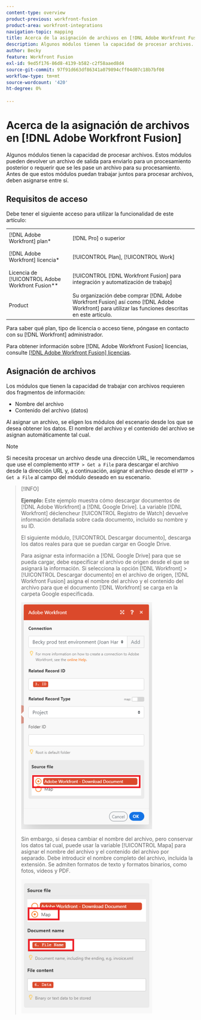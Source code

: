 ```yaml
---
content-type: overview
product-previous: workfront-fusion
product-area: workfront-integrations
navigation-topic: mapping
title: Acerca de la asignación de archivos en [!DNL Adobe Workfront Fusion]
description: Algunos módulos tienen la capacidad de procesar archivos. Estos módulos pueden devolver un archivo de salida para enviarlo para un procesamiento posterior o requerir que se les pase un archivo para su procesamiento. Antes de que estos módulos puedan trabajar juntos para procesar archivos, deben asignarse entre sí.
author: Becky
feature: Workfront Fusion
exl-id: 9ed5f176-86d8-4139-b582-c2f58aaed8d4
source-git-commit: 97f91d663df86341a079894cff04d07c18b7bf08
workflow-type: tm+mt
source-wordcount: '420'
ht-degree: 0%

---
```


# Acerca de la asignación de archivos en [!DNL Adobe Workfront Fusion]

Algunos módulos tienen la capacidad de procesar archivos. Estos módulos pueden devolver un archivo de salida para enviarlo para un procesamiento posterior o requerir que se les pase un archivo para su procesamiento. Antes de que estos módulos puedan trabajar juntos para procesar archivos, deben asignarse entre sí.

## Requisitos de acceso

Debe tener el siguiente acceso para utilizar la funcionalidad de este artículo:

<table style="table-layout:auto">
 <col> 
 <col> 
 <tbody> 
  <tr> 
    <td role="rowheader">[!DNL Adobe Workfront] plan*</td> 
   <td> <p>[!DNL Pro] o superior</p> </td> 
  </tr> 
  <tr data-mc-conditions=""> 
   <td role="rowheader">[!DNL Adobe Workfront] licencia*</td> 
   <td> <p>[!UICONTROL Plan], [!UICONTROL Work]</p> </td> 
  </tr> 
  <tr> 
   <td role="rowheader">Licencia de [!UICONTROL Adobe Workfront Fusion**</td> 
   <td> <p>[!UICONTROL [!DNL Workfront Fusion] para integración y automatización de trabajo] </p>  </td> 
  </tr> 
  <tr> 
   <td role="rowheader">Product</td> 
   <td>Su organización debe comprar [!DNL Adobe Workfront Fusion] así como [!DNL Adobe Workfront] para utilizar las funciones descritas en este artículo.</td> 
  </tr>  </tbody> 
</table>

Para saber qué plan, tipo de licencia o acceso tiene, póngase en contacto con su [!DNL Workfront] administrador.

Para obtener información sobre [!DNL Adobe Workfront Fusion] licencias, consulte [[!DNL Adobe Workfront Fusion] licencias](../../workfront-fusion/get-started/license-automation-vs-integration.md).

## Asignación de archivos

Los módulos que tienen la capacidad de trabajar con archivos requieren dos fragmentos de información:

* Nombre del archivo
* Contenido del archivo (datos)

Al asignar un archivo, se eligen los módulos del escenario desde los que se desea obtener los datos. El nombre del archivo y el contenido del archivo se asignan automáticamente tal cual.

>[!NOTE]
>
>Si necesita procesar un archivo desde una dirección URL, le recomendamos que use el complemento `HTTP > Get a File` para descargar el archivo desde la dirección URL y, a continuación, asignar el archivo desde el `HTTP > Get a File` al campo del módulo deseado en su escenario.

>[!INFO]
>
>**Ejemplo:** Este ejemplo muestra cómo descargar documentos de [!DNL Adobe Workfront] a [!DNL Google Drive]. La variable [!DNL Workfront] déclencheur [!UICONTROL Registro de Watch] devuelve información detallada sobre cada documento, incluido su nombre y su ID.
>
>El siguiente módulo, [!UICONTROL Descargar documento], descarga los datos reales para que se puedan cargar en Google Drive.
>
>Para asignar esta información a [!DNL Google Drive] para que se pueda cargar, debe especificar el archivo de origen desde el que se asignará la información. Si selecciona la opción [!DNL Workfront] > [!UICONTROL Descargar documento] en el archivo de origen, [!DNL Workfront Fusion] asigna el nombre del archivo y el contenido del archivo para que el documento [!DNL Workfront] se carga en la carpeta Google especificada.
>
>![](assets/wf-download-document-350x605.png)
>
>Sin embargo, si desea cambiar el nombre del archivo, pero conservar los datos tal cual, puede usar la variable [!UICONTROL Mapa] para asignar el nombre del archivo y el contenido del archivo por separado. Debe introducir el nombre completo del archivo, incluida la extensión. Se admiten formatos de texto y formatos binarios, como fotos, vídeos y PDF.
>
>![](assets/use-the-map-option-350x358.png)
